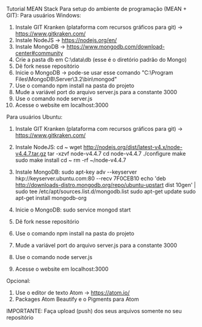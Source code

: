 Tutorial MEAN Stack
Para setup do ambiente de programação (MEAN + GIT):
Para usuários Windows:
1) Instale GIT Kranken (plataforma com recursos gráficos para git) -> https://www.gitkraken.com/
2) Instale NodeJS -> https://nodejs.org/en/
3) Instale MongoDB -> https://www.mongodb.com/download-center#community
4) Crie a pasta db em C:\data\db (esse é o diretório padrão do Mongo)
5) Dê fork nesse repositório
6) Inicie o MongoDB -> pode-se usar esse comando "C:\Program Files\MongoDB\Server\3.2\bin\mongod"
7) Use o comando npm install na pasta do projeto
8) Mude a variável port do arquivo server.js para a constante 3000
9) Use o comando node server.js
10) Acesse o website em localhost:3000

Para usuários Ubuntu:
1) Instale GIT Kranken (plataforma com recursos gráficos para git) -> https://www.gitkraken.com/
2) Instale NodeJS:
cd ~
wget http://nodejs.org/dist/latest-v4.x/node-v4.4.7.tar.gz
tar -xzvf node-v4.4.7
cd node-v4.4.7
./configure
make
sudo make install
cd ~
rm -rf ~/node-v4.4.7

3) Instale MongoDB:
sudo apt-key adv --keyserver hkp://keyserver.ubuntu.com:80 --recv 7F0CEB10
echo 'deb http://downloads-distro.mongodb.org/repo/ubuntu-upstart dist 10gen' | sudo tee /etc/apt/sources.list.d/mongodb.list
sudo apt-get update
sudo apt-get install mongodb-org

4) Inicie o MongoDB:
sudo service mongod start

6) Dê fork nesse repositório
7) Use o comando npm install na pasta do projeto
8) Mude a variável port do arquivo server.js para a constante 3000
9) Use o comando node server.js
10) Acesse o website em localhost:3000

Opcional:
1) Use o editor de texto Atom -> https://atom.io/
2) Packages Atom Beautify e o Pigments para Atom

IMPORTANTE:
Faça upload (push) dos seus arquivos somente no seu repositório 